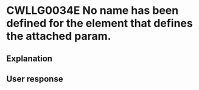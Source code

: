 # CWLLG0034E No name has been defined for the element that defines the attached param.

## Explanation

## User response